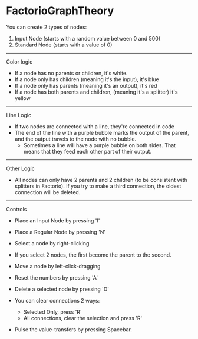 # FactorioGraphTheory

You can create 2 types of nodes:

1. Input Node (starts with a random value between 0 and 500)
2. Standard Node (starts with a value of 0)

___
Color logic

* If a node has no parents or children, it's white.
* If a node only has children (meaning it's the input), it's blue
* If a node only has parents (meaning it's an output), it's red
* If a node has both parents and children, (meaning it's a splitter) it's yellow

___
Line Logic

* If two nodes are connected with a line, they're connected in code
* The end of the line with a purple bubble marks the output of the parent, and the output travels to the node with no bubble.
  * Sometimes a line will have a purple bubble on both sides. That means that they feed each other part of their output.

___

Other Logic

* All nodes can only have 2 parents and 2 children (to be consistent with splitters in Factorio). If you try to make a third connection, the oldest connection will be deleted.

___

Controls

* Place an Input Node by pressing 'I'
* Place a Regular Node by pressing 'N'

* Select a node by right-clicking
* If you select 2 nodes, the first become the parent to the second.
* Move a node by left-click-dragging

* Reset the numbers by pressing 'A'
* Delete a selected node by pressing 'D'
* You can clear connections 2 ways:
  * Selected Only, press 'R'
  * All connections, clear the selection and press 'R'
* Pulse the value-transfers by pressing Spacebar.

